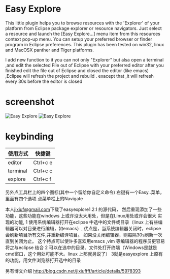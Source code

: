 # Easy Explore
This little plugin helps you to browse resources with the 'Explorer' of your platform from
Eclipse package explorer or resource navigators.
Just select a resource and launch the [Easy Explore...] menu item from this resources context pop-up menu.
You can setup your preferred browser or finder program in Eclipse preferences.
This plugin has been tested on win32, linux and MacOSX panther and Tiger platforms.

I add new function to it
you can not only "Explorer" but alsa open a terminal ,and edit the selected File
out of Eclipse with your preferred editor
after you finished edit the file out of Eclipse and closed the editor (like
emacs) ,Eclipse will refresh
the project and rebuild . exacept that ,it will refresh every 30s before the
editor is closed

# screenshot
![Easy Explore](https://raw.githubusercontent.com/emacs-java/eclipse_easyexplore/master/screenshots/screenshot1.gif)
![Easy Explore](https://raw.githubusercontent.com/emacs-java/eclipse_easyexplore/master/screenshots/screenshot2.gif)
  
  
# keybinding 
使用方式   |           快捷键 
---------- | -------------------
 editor    |         Ctrl+c e 
 terminal  |         Ctrl+c c 
 explore   |         Ctrl+c f 

另外点工具栏上的四个图标(其中一个留给你自定义命令)
右键有一个Easy..菜单，里面有四个选项
点菜单栏上的Navigate

本人<jixiuf@gmail.com>下载了easyexplore1.2.1 的源代码，
然后重现添加了一些功能，这些功能在windows 上或许没太大用处，但是在Linux用处或许会很大
实现的功能,
    1 使用系统编辑器打开在eclipse 中选中的文件或目录（linux 上有些编辑器可以对目录进行编辑，如emacs）,
           优点是，当系统编辑器关闭时，eclipse会刷新项目所有文件,并重新编译项目。
                   如果没关闭编辑器，则每隔30s刷新一次直到关闭为止。
                   这个特点可以使许多喜欢用emacs ,vim 等编辑器的程序员更容易将之与eclipse 结合
    2 可以在选中的目录、文件处打开终端（Windows是就是cmd窗口，这个用处可能不大。linux 上那就另说了）
    3就是easyexplore 上原有的功能，用文件浏览器打开选中的目录

另有博文介绍
http://blog.csdn.net/jixiuffff/article/details/5978393
